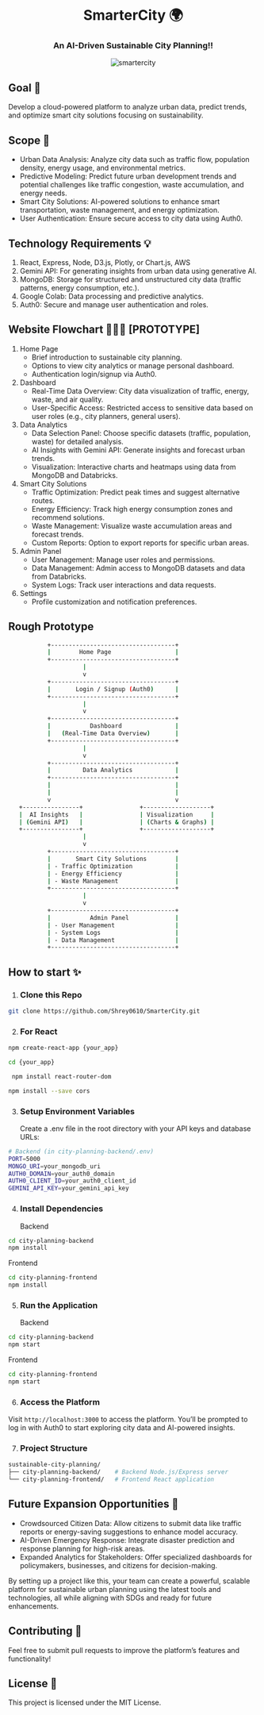 <div align="center">
   
# SmarterCity 🌍
### An AI-Driven Sustainable City Planning!!

![smartercity](https://github.com/user-attachments/assets/14d7ed00-68b4-495e-b289-c4707cf51e07)

</div>

## Goal 📌
Develop a cloud-powered platform to analyze urban data, predict trends, and optimize smart city solutions focusing on sustainability.

## Scope 🚀
- Urban Data Analysis: Analyze city data such as traffic flow, population density, energy usage, and environmental metrics.
- Predictive Modeling: Predict future urban development trends and potential challenges like traffic congestion, waste accumulation, and energy needs.
- Smart City Solutions: AI-powered solutions to enhance smart transportation, waste management, and energy optimization.
- User Authentication: Ensure secure access to city data using Auth0.

## Technology Requirements 💡
1. React, Express, Node, D3.js, Plotly, or Chart.js, AWS
2. Gemini API: For generating insights from urban data using generative AI.
3. MongoDB: Storage for structured and unstructured city data (traffic patterns, energy consumption, etc.).
4. Google Colab: Data processing and predictive analytics.
5. Auth0: Secure and manage user authentication and roles.

## Website Flowchart 🧙🏻‍♂️ [PROTOTYPE]
1. Home Page
    * Brief introduction to sustainable city planning.
    * Options to view city analytics or manage personal dashboard.
    * Authentication login/signup via Auth0.
2. Dashboard
    * Real-Time Data Overview: City data visualization of traffic, energy, waste, and air quality.
    * User-Specific Access: Restricted access to sensitive data based on user roles (e.g., city planners, general users).
3. Data Analytics
    * Data Selection Panel: Choose specific datasets (traffic, population, waste) for detailed analysis.
    * AI Insights with Gemini API: Generate insights and forecast urban trends.
    * Visualization: Interactive charts and heatmaps using data from MongoDB and Databricks.
4. Smart City Solutions
    * Traffic Optimization: Predict peak times and suggest alternative routes.
    * Energy Efficiency: Track high energy consumption zones and recommend solutions.
    * Waste Management: Visualize waste accumulation areas and forecast trends.
    * Custom Reports: Option to export reports for specific urban areas.
5. Admin Panel
    * User Management: Manage user roles and permissions.
    * Data Management: Admin access to MongoDB datasets and data from Databricks.
    * System Logs: Track user interactions and data requests.
6. Settings
    * Profile customization and notification preferences.

## Rough Prototype

```bash
           +-----------------------------------+
           |        Home Page                  |
           +-----------------------------------+
                     |
                     v
           +-----------------------------------+
           |       Login / Signup (Auth0)      |
           +-----------------------------------+
                     |
                     v
           +-----------------------------------+
           |           Dashboard               |
           |   (Real-Time Data Overview)       |
           +-----------------------------------+
                     |
                     v
           +-----------------------------------+
           |         Data Analytics            |
           +-----------------------------------+
           |                                   |
           |                                   |
           v                                   v
   +----------------+                +-------------------+
   |  AI Insights   |                | Visualization     |
   | (Gemini API)   |                | (Charts & Graphs) |
   +----------------+                +-------------------+
                     |
                     v
           +-----------------------------------+
           |       Smart City Solutions        |
           | - Traffic Optimization            |
           | - Energy Efficiency               |
           | - Waste Management                |
           +-----------------------------------+
                     |
                     v
           +-----------------------------------+
           |           Admin Panel             |
           | - User Management                 |
           | - System Logs                     |
           | - Data Management                 |
           +-----------------------------------+

```

## How to start ✨
1. ### Clone this Repo
```bash
git clone https://github.com/Shrey0610/SmarterCity.git
```

2. ### For React
```bash
npm create-react-app {your_app}
```

```bash
cd {your_app}
```

```bash
 npm install react-router-dom
```

```bash
npm install --save cors
```

3. ### Setup Environment Variables
   Create a .env file in the root directory with your API keys and database URLs:
```bash
# Backend (in city-planning-backend/.env)
PORT=5000
MONGO_URI=your_mongodb_uri
AUTH0_DOMAIN=your_auth0_domain
AUTH0_CLIENT_ID=your_auth0_client_id
GEMINI_API_KEY=your_gemini_api_key
```


4. ### Install Dependencies
   Backend
```bash
cd city-planning-backend
npm install
```

   Frontend
```bash
cd city-planning-frontend
npm install
```

5. ### Run the Application
   Backend
```bash
cd city-planning-backend
npm start
```

   Frontend
```bash
cd city-planning-frontend
npm start
```

6. ### Access the Platform
Visit `http://localhost:3000` to access the platform. You’ll be prompted to log in with Auth0 to start exploring city data and AI-powered insights.

7. ### Project Structure
```bash
sustainable-city-planning/
├── city-planning-backend/    # Backend Node.js/Express server
└── city-planning-frontend/   # Frontend React application
```

## Future Expansion Opportunities 🔮
- Crowdsourced Citizen Data: Allow citizens to submit data like traffic reports or energy-saving suggestions to enhance model accuracy.
- AI-Driven Emergency Response: Integrate disaster prediction and response planning for high-risk areas.
- Expanded Analytics for Stakeholders: Offer specialized dashboards for policymakers, businesses, and citizens for decision-making.

By setting up a project like this, your team can create a powerful, scalable platform for sustainable urban planning using the latest tools and technologies, all while aligning with SDGs and ready for future enhancements.


## Contributing 🤝

Feel free to submit pull requests to improve the platform’s features and functionality!

## License 🪪

This project is licensed under the MIT License.
